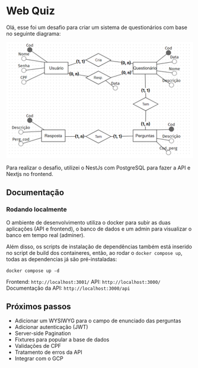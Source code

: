 # Web Quiz

Olá, esse foi um desafio para criar um sistema de questionários com base no seguinte diagrama:

![Alt text](assets/diagrama.png)

Para realizar o desafio, utilizei o NestJs com PostgreSQL para fazer a API e Nextjs no frontend.

## Documentação

### Rodando localmente

O ambiente de desenvolvimento utiliza o docker para subir as duas aplicações (API e frontend), o banco de dados e um admin para visualizar o banco em tempo real (adminer).

Além disso, os scripts de instalação de dependências também está inserido no script de build dos containeres, então, ao rodar o `docker compose up`, todas as dependencias já são pré-instaladas:

```
docker compose up -d
```

Frontend: `http://localhost:3001/`
API: `http://localhost:3000/`
Documentação da API: `http://localhost:3000/api`

## Próximos passos

- Adicionar um WYSIWYG para o campo de enunciado das perguntas
- Adicionar autenticação (JWT)
- Server-side Pagination
- Fixtures para popular a base de dados
- Validações de CPF
- Tratamento de erros da API
- Integrar com o GCP
